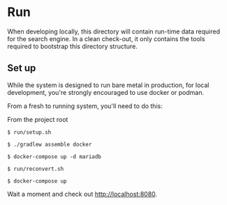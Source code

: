 # Run

When developing locally, this directory will contain run-time data required for
the search engine. In a clean check-out, it only contains the tools required to 
bootstrap this directory structure.

## Set up

While the system is designed to run bare metal in production,
for local development, you're strongly encouraged to use docker
or podman. 

From a fresh to running system, you'll need to do this:

From the project root
```
$ run/setup.sh

$ ./gradlew assemble docker

$ docker-compose up -d mariadb

$ run/reconvert.sh

$ docker-compose up
```

Wait a moment and check out [http://localhost:8080](http://localhost:8080).
